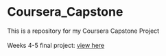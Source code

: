 # Coursera_Capstone
This is a repository for my Coursera Capstone Project<br><br>
Weeks 4-5 final project: <a href="https://nbviewer.jupyter.org/github/sopyngyf/Coursera_Capstone/blob/master/Sophia_Week4_5_Assignment.ipynb">view here</a><br>
